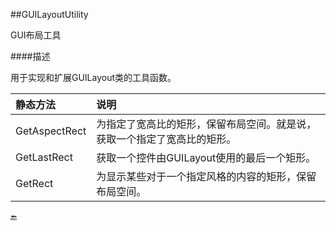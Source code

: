 ##GUILayoutUtility

GUI布局工具

####描述

用于实现和扩展GUILayout类的工具函数。

|静态方法|说明|
|:--|:--|
|GetAspectRect|为指定了宽高比的矩形，保留布局空间。就是说，获取一个指定了宽高比的矩形。|
|GetLastRect|获取一个控件由GUILayout使用的最后一个矩形。|
|GetRect|为显示某些对于一个指定风格的内容的矩形，保留布局空间。|


🔚